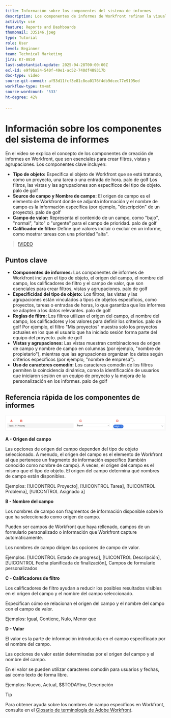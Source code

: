 ```yaml
---
title: Información sobre los componentes del sistema de informes
description: Los componentes de informes de Workfront refinan la visualización de datos con filtros basados en objetos, vistas dinámicas, agrupaciones estructuradas y la funcionalidad de comodín para obtener perspectivas adaptadas.
activity: use
feature: Reports and Dashboards
thumbnail: 335146.jpeg
type: Tutorial
role: User
level: Beginner
team: Technical Marketing
jira: KT-8850
last-substantial-update: 2025-04-28T00:00:00Z
exl-id: e9f9ba24-540f-49e1-ac52-740df489317b
doc-type: video
source-git-commit: af53d11fcf3e81c8ea0176f4db9dcec77e9195ed
workflow-type: tm+mt
source-wordcount: '533'
ht-degree: 42%

---
```


# Información sobre los componentes del sistema de informes

En el vídeo se explica el concepto de los componentes de creación de informes en Workfront, que son esenciales para crear filtros, vistas y agrupaciones. Los componentes clave incluyen:

* **Tipo de objeto:** Especifica el objeto de Workfront que se está tratando, como un proyecto, una tarea o una entrada de hora. palo de golf Los filtros, las vistas y las agrupaciones son específicos del tipo de objeto. palo de golf
* **Source de campo y Nombre de campo:** El origen de campo es el elemento de Workfront donde se adjunta información y el nombre de campo es la información específica (por ejemplo, &quot;descripción&quot; de un proyecto). palo de golf
* **Campo de valor:** Representa el contenido de un campo, como &quot;bajo&quot;, &quot;normal&quot;, &quot;alto&quot; o &quot;urgente&quot; para el campo de prioridad. palo de golf
* **Calificador de filtro:** Define qué valores incluir o excluir en un informe, como mostrar tareas con una prioridad &quot;alta&quot;.


>[!VIDEO](https://video.tv.adobe.com/v/335146/?quality=12&learn=on)

## Puntos clave

* **Componentes de informes:** Los componentes de informes de Workfront incluyen el tipo de objeto, el origen del campo, el nombre del campo, los calificadores de filtro y el campo de valor, que son esenciales para crear filtros, vistas y agrupaciones. palo de golf
* **Especificidad del tipo de objeto:** Los filtros, las vistas y las agrupaciones están vinculados a tipos de objetos específicos, como proyectos, tareas o entradas de horas, lo que garantiza que los informes se adapten a los datos relevantes. palo de golf
* **Reglas de filtro:** Los filtros utilizan el origen del campo, el nombre del campo, los calificadores y los valores para definir los criterios. palo de golf Por ejemplo, el filtro &quot;Mis proyectos&quot; muestra solo los proyectos actuales en los que el usuario que ha iniciado sesión forma parte del equipo del proyecto. palo de golf
* **Vistas y agrupaciones:** Las vistas muestran combinaciones de origen de campo y nombre de campo en columnas (por ejemplo, &quot;nombre de propietario&quot;), mientras que las agrupaciones organizan los datos según criterios específicos (por ejemplo, &quot;nombre de empresa&quot;).
* **Uso de caracteres comodín:** Los caracteres comodín de los filtros permiten la coincidencia dinámica, como la identificación de usuarios que iniciaron sesión en un equipo de proyecto y la mejora de la personalización en los informes. palo de golf

## Referencia rápida de los componentes de informes

![Una imagen de la pantalla para crear un filtro](assets/reporting-components-1.png)

**A - Origen del campo**

Las opciones de origen del campo dependen del tipo de objeto seleccionado. A menudo, el origen del campo es el elemento de Workfront al que pertenece un fragmento de información específico (también conocido como nombre de campo). A veces, el origen del campo es el mismo que el tipo de objeto.
El origen del campo determina qué nombres de campo están disponibles.

Ejemplos: [!UICONTROL Proyecto], [!UICONTROL Tarea], [!UICONTROL Problema], [!UICONTROL Asignado a]

**B - Nombre del campo**

Los nombres de campo son fragmentos de información disponible sobre lo que ha seleccionado como origen de campo.

Pueden ser campos de Workfront que haya rellenado, campos de un formulario personalizado o información que Workfront capture automáticamente.

Los nombres de campo dirigen las opciones de campo de valor.

Ejemplos: [!UICONTROL Estado de progreso], [!UICONTROL Descripción], [!UICONTROL Fecha planificada de finalización], Campos de formulario personalizados

**C - Calificadores de filtro**

Los calificadores de filtro ayudan a reducir los posibles resultados visibles en el origen del campo y el nombre del campo seleccionado.

Especifican cómo se relacionan el origen del campo y el nombre del campo con el campo de valor.

Ejemplos: Igual, Contiene, Nulo, Menor que

**D - Valor**

El valor es la parte de información introducida en el campo especificado por el nombre del campo.

Las opciones de valor están determinadas por el origen del campo y el nombre del campo.

En el valor se pueden utilizar caracteres comodín para usuarios y fechas, así como texto de forma libre.

Ejemplos: Nuevo, Actual, $$TODAYbw, Descripción

>[!TIP]
>
>Para obtener ayuda sobre los nombres de campo específicos en Workfront, consulte en el [Glosario de terminología de Adobe Workfront](https://experienceleague.adobe.com/docs/workfront/using/basics/workfront-terminology-glossary.html?lang=es).

